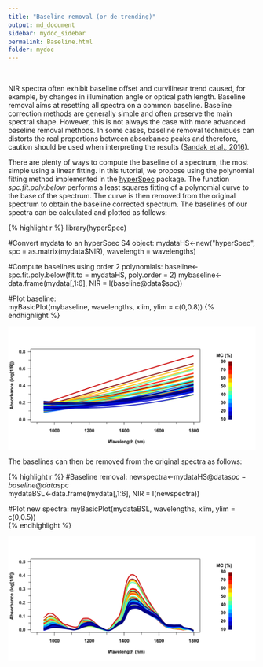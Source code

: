 ```yaml
---
title: "Baseline removal (or de-trending)"
output: md_document
sidebar: mydoc_sidebar
permalink: Baseline.html
folder: mydoc
---
```




<br>


NIR spectra often exhibit baseline offset and curvilinear trend caused, for example, by changes in illumination angle or optical path length. Baseline removal aims at resetting all spectra on a common baseline. Baseline correction methods are generally simple and often preserve the main spectral shape. However, this is not always the case with more advanced baseline removal methods. In some cases, baseline removal techniques can distorts the real proportions between absorbance peaks and therefore, caution should be used when interpreting the results ([Sandak et al., 2016](https://journals.sagepub.com/doi/abs/10.1255/jnirs.1255)). 

There are plenty of ways to compute the baseline of a spectrum, the most simple using a linear fitting. In this tutorial, we propose using the polynomial fitting method implemented in the [hyperSpec](http://hyperspec.r-forge.r-project.org/) package. The function *spc.fit.poly.below* performs a least squares fitting of a polynomial curve to the base of the spectrum. The curve is then removed from the original spectrum to obtain the baseline corrected spectrum. The baselines of our spectra can be calculated and plotted as follows:


{% highlight r %}
library(hyperSpec)

#Convert mydata to an hyperSpec S4 object:
mydataHS<-new("hyperSpec", spc = as.matrix(mydata$NIR), wavelength = wavelengths)

#Compute baselines using order 2 polynomials:
baseline<-spc.fit.poly.below(fit.to = mydataHS, poly.order = 2)
mybaseline<-data.frame(mydata[,1:6], NIR = I(baseline@data$spc))   

#Plot baseline:  
myBasicPlot(mybaseline, wavelengths, xlim, ylim = c(0,0.8)) 
{% endhighlight %}

<img src="/images/Baseline-1.svg" title="plot of chunk Baseline" alt="plot of chunk Baseline" style="display: block; margin: auto;" />

The baselines can then be removed from the original spectra as follows:


{% highlight r %}
#Baseline removal:
newspectra<-mydataHS@data$spc-baseline@data$spc                     
mydataBSL<-data.frame(mydata[,1:6], NIR = I(newspectra))            

#Plot new spectra:
myBasicPlot(mydataBSL, wavelengths, xlim, ylim = c(0,0.5))  
{% endhighlight %}

<img src="/images/BaselineRm-1.svg" title="plot of chunk BaselineRm" alt="plot of chunk BaselineRm" style="display: block; margin: auto;" />

